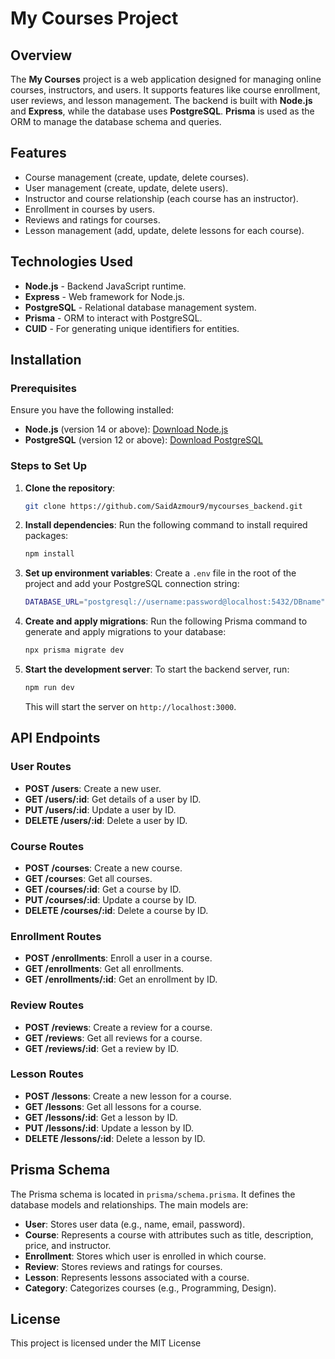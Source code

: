 # My Courses Project

## Overview
The **My Courses** project is a web application designed for managing online courses, instructors, and users. It supports features like course enrollment, user reviews, and lesson management. The backend is built with **Node.js** and **Express**, while the database uses **PostgreSQL**. **Prisma** is used as the ORM to manage the database schema and queries.

## Features
- Course management (create, update, delete courses).
- User management (create, update, delete users).
- Instructor and course relationship (each course has an instructor).
- Enrollment in courses by users.
- Reviews and ratings for courses.
- Lesson management (add, update, delete lessons for each course).

## Technologies Used
- **Node.js** - Backend JavaScript runtime.
- **Express** - Web framework for Node.js.
- **PostgreSQL** - Relational database management system.
- **Prisma** - ORM to interact with PostgreSQL.
- **CUID** - For generating unique identifiers for entities.

## Installation

### Prerequisites
Ensure you have the following installed:
- **Node.js** (version 14 or above): [Download Node.js](https://nodejs.org/)
- **PostgreSQL** (version 12 or above): [Download PostgreSQL](https://www.postgresql.org/download/)

### Steps to Set Up

1. **Clone the repository**:
   ```bash
   git clone https://github.com/SaidAzmour9/mycourses_backend.git
   ```

2. **Install dependencies**:
   Run the following command to install required packages:
   ```bash
   npm install
   ```

3. **Set up environment variables**:
   Create a `.env` file in the root of the project and add your PostgreSQL connection string:
   ```bash
   DATABASE_URL="postgresql://username:password@localhost:5432/DBname"
   ```

4. **Create and apply migrations**:
   Run the following Prisma command to generate and apply migrations to your database:
   ```bash
   npx prisma migrate dev
   ```



5. **Start the development server**:
   To start the backend server, run:
   ```bash
   npm run dev
   ```

   This will start the server on `http://localhost:3000`.

## API Endpoints

### User Routes
- **POST /users**: Create a new user.
- **GET /users/:id**: Get details of a user by ID.
- **PUT /users/:id**: Update a user by ID.
- **DELETE /users/:id**: Delete a user by ID.

### Course Routes
- **POST /courses**: Create a new course.
- **GET /courses**: Get all courses.
- **GET /courses/:id**: Get a course by ID.
- **PUT /courses/:id**: Update a course by ID.
- **DELETE /courses/:id**: Delete a course by ID.

### Enrollment Routes
- **POST /enrollments**: Enroll a user in a course.
- **GET /enrollments**: Get all enrollments.
- **GET /enrollments/:id**: Get an enrollment by ID.

### Review Routes
- **POST /reviews**: Create a review for a course.
- **GET /reviews**: Get all reviews for a course.
- **GET /reviews/:id**: Get a review by ID.

### Lesson Routes
- **POST /lessons**: Create a new lesson for a course.
- **GET /lessons**: Get all lessons for a course.
- **GET /lessons/:id**: Get a lesson by ID.
- **PUT /lessons/:id**: Update a lesson by ID.
- **DELETE /lessons/:id**: Delete a lesson by ID.

## Prisma Schema

The Prisma schema is located in `prisma/schema.prisma`. It defines the database models and relationships. The main models are:
- **User**: Stores user data (e.g., name, email, password).
- **Course**: Represents a course with attributes such as title, description, price, and instructor.
- **Enrollment**: Stores which user is enrolled in which course.
- **Review**: Stores reviews and ratings for courses.
- **Lesson**: Represents lessons associated with a course.
- **Category**: Categorizes courses (e.g., Programming, Design).



## License
This project is licensed under the MIT License 